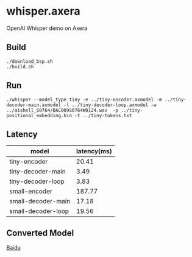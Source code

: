 # whisper.axera
OpenAI Whisper demo on Axera

## Build

```./download_bsp.sh```  
```./build.sh```

## Run

```./whisper --model_type tiny -e ../tiny-encoder.axmodel -m ../tiny-decoder-main.axmodel -l ../tiny-decoder-loop.axmodel -w ../aishell_S0764/BAC009S0764W0124.wav  -p ../tiny-positional_embedding.bin -t ../tiny-tokens.txt```


## Latency
| model | latency(ms) |
|---|---|
|tiny-encoder|20.41|
|tiny-decoder-main|3.49|
|tiny-decoder-loop|3.83|
|small-encoder|187.77|
|small-decoder-main|17.18|
|small-decoder-loop|19.56|


## Converted Model
[Baidu](https://pan.baidu.com/s/1tOHVMZCin0A68T5HmKRJyg?pwd=axyz)